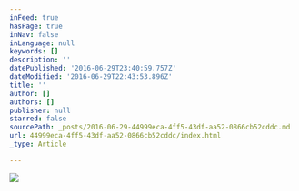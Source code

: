 ```yaml
---
inFeed: true
hasPage: true
inNav: false
inLanguage: null
keywords: []
description: ''
datePublished: '2016-06-29T23:40:59.757Z'
dateModified: '2016-06-29T22:43:53.896Z'
title: ''
author: []
authors: []
publisher: null
starred: false
sourcePath: _posts/2016-06-29-44999eca-4ff5-43df-aa52-0866cb52cddc.md
url: 44999eca-4ff5-43df-aa52-0866cb52cddc/index.html
_type: Article

---
```

![](https://the-grid-user-content.s3-us-west-2.amazonaws.com/e811e590-4140-4f1b-a75b-5ee36dd6b8e3.jpg)